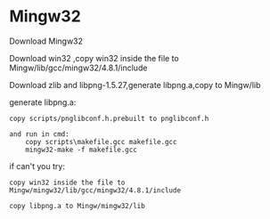 # Mingw32
Download Mingw32

Download win32 ,copy win32 inside the file to Mingw/lib/gcc/mingw32/4.8.1/include

Download zlib and libpng-1.5.27,generate libpng.a,copy to Mingw/lib

generate libpng.a:

    copy scripts/pnglibconf.h.prebuilt to pnglibconf.h

    and run in cmd:
        copy scripts\makefile.gcc makefile.gcc
        mingw32-make -f makefile.gcc

if can't you try:

    copy win32 inside the file to Mingw/mingw32/lib/gcc/mingw32/4.8.1/include

    copy libpng.a to Mingw/mingw32/lib

